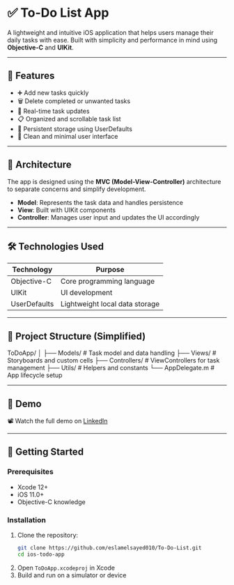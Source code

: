 # ✅ To-Do List App

A lightweight and intuitive iOS application that helps users manage their daily tasks with ease. Built with simplicity and performance in mind using **Objective-C** and **UIKit**.

---

## 📝 Features

- ➕ Add new tasks quickly
- 🗑️ Delete completed or unwanted tasks
- 🔁 Real-time task updates
- 📋 Organized and scrollable task list
- 💾 Persistent storage using UserDefaults
- 🎯 Clean and minimal user interface

---

## 🧱 Architecture

The app is designed using the **MVC (Model-View-Controller)** architecture to separate concerns and simplify development.

- **Model**: Represents the task data and handles persistence
- **View**: Built with UIKit components
- **Controller**: Manages user input and updates the UI accordingly

---

## 🛠️ Technologies Used

| Technology     | Purpose                          |
|----------------|----------------------------------|
| Objective-C    | Core programming language        |
| UIKit          | UI development                   |
| UserDefaults   | Lightweight local data storage   |

---

## 📂 Project Structure (Simplified)

ToDoApp/
│
├── Models/ # Task model and data handling
├── Views/ # Storyboards and custom cells
├── Controllers/ # ViewControllers for task management
├── Utils/ # Helpers and constants
└── AppDelegate.m # App lifecycle setup

---

## 🎥 Demo

📽️ Watch the full demo on [LinkedIn](https://www.linkedin.com/posts/eslam-elsayed-a3b183264_iosdevelopment-objectivec-todolistapp-activity-7321877491088805888-EJAo/?utm_source=share&utm_medium=member_desktop&rcm=ACoAAEDPLg8BBULkCm0f5lZEYq8VEACSXorKZeI)

---

## 🚀 Getting Started

### Prerequisites

- Xcode 12+
- iOS 11.0+
- Objective-C knowledge

### Installation

1. Clone the repository:
    ```bash
    git clone https://github.com/eslamelsayed010/To-Do-List.git
    cd ios-todo-app
    ```
2. Open `ToDoApp.xcodeproj` in Xcode
3. Build and run on a simulator or device


